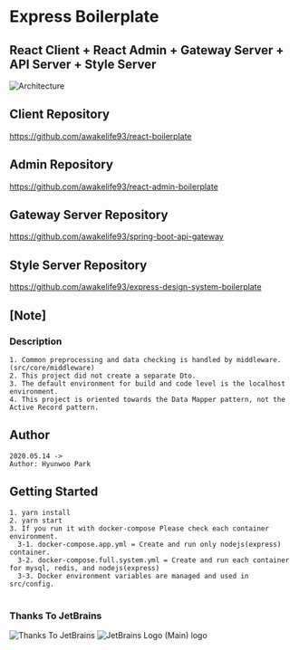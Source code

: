 # Express Boilerplate

## React Client + React Admin + Gateway Server + API Server + Style Server

![Architecture](https://user-images.githubusercontent.com/20429356/158008003-23315066-bca4-402c-af4e-10d81a886ec7.png)

## Client Repository

https://github.com/awakelife93/react-boilerplate

## Admin Repository

https://github.com/awakelife93/react-admin-boilerplate

## Gateway Server Repository

https://github.com/awakelife93/spring-boot-api-gateway

## Style Server Repository

https://github.com/awakelife93/express-design-system-boilerplate

## [Note]

### Description

```
1. Common preprocessing and data checking is handled by middleware. (src/core/middleware)
2. This project did not create a separate Dto.
3. The default environment for build and code level is the localhost environment.
4. This project is oriented towards the Data Mapper pattern, not the Active Record pattern.
```

## Author

```
2020.05.14 -> 
Author: Hyunwoo Park
```

## Getting Started

```
1. yarn install
2. yarn start
3. If you run it with docker-compose Please check each container environment.
  3-1. docker-compose.app.yml = Create and run only nodejs(express) container.
  3-2. docker-compose.full.system.yml = Create and run each container for mysql, redis, and nodejs(express)
  3-3. Docker environment variables are managed and used in src/config.
```

#
### Thanks To JetBrains
![Thanks To JetBrains](https://user-images.githubusercontent.com/20429356/156112274-1e0d4de3-b62d-4a67-989b-dadb52a2ff3f.png)
![JetBrains Logo (Main) logo](https://resources.jetbrains.com/storage/products/company/brand/logos/jb_beam.png)

